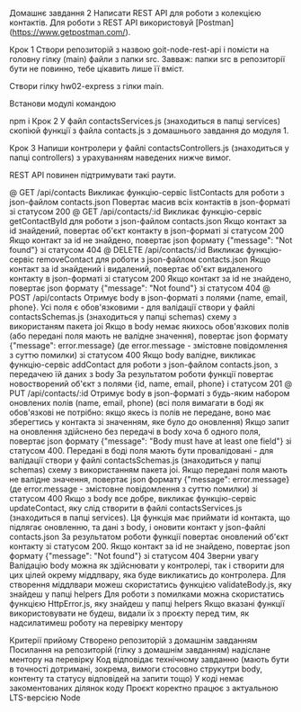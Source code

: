 Домашнє завдання 2 Написати REST API для роботи з колекцією контактів. Для роботи з REST API
використовуй [Postman] (https://www.getpostman.com/).

Крок 1 Cтвори репозиторій з назвою goit-node-rest-api і помісти на головну гілку (main) файли з
папки src. Завваж: папки src в репозиторії бути не повинно, тебе цікавить лише її вміст.

Створи гілку hw02-express з гілки main.

Встанови модулі командою

npm i Крок 2 У файл contactsServices.js (знаходиться в папці services) скопіюй функції з файла
contacts.js з домашнього завдання до модуля 1.

Крок 3 Напиши контролери у файлі contactsControllers.js (знаходиться у папці controllers) з
урахуванням наведених нижче вимог.

REST API повинен підтримувати такі раути.

@ GET /api/contacts Викликає функцію-сервіс listContacts для роботи з json-файлом contacts.json
Повертає масив всіх контактів в json-форматі зі статусом 200 @ GET /api/contacts/:id Викликає
функцію-сервіс getContactById для роботи з json-файлом contacts.json Якщо контакт за id знайдений,
повертає об'єкт контакту в json-форматі зі статусом 200 Якщо контакт за id не знайдено, повертає
json формату {"message": "Not found"} зі статусом 404 @ DELETE /api/contacts/:id Викликає
функцію-сервіс removeContact для роботи з json-файлом contacts.json Якщо контакт за id знайдений і
видалений, повертає об'єкт видаленого контакту в json-форматі зі статусом 200 Якщо контакт за id не
знайдено, повертає json формату {"message": "Not found"} зі статусом 404 @ POST /api/contacts
Отримує body в json-форматі з полями {name, email, phone}. Усі поля є обов'язковими - для валідації
створи у файлі contactsSchemas.js (знаходиться у папці schemas) схему з використаням пакета joi Якщо
в body немає якихось обов'язкових полів (або передані поля мають не валідне значення), повертає json
формату {"message": error.message} (де error.message - змістовне повідомлення з суттю помилки) зі
статусом 400 Якщо body валідне, викликає функцію-сервіс addContact для роботи з json-файлом
contacts.json, з передачею їй даних з body За результатом роботи функції повертає новостворений
об'єкт з полями {id, name, email, phone} і статусом 201 @ PUT /api/contacts/:id Отримує body в
json-форматі з будь-яким набором оновлених полів (name, email, phone) (всі поля вимагати в боді як
обов'язкові не потрібно: якщо якесь із полів не передане, воно має зберегтись у контакта зі
значенням, яке було до оновлення) Якщо запит на оновлення здійснено без передачі в body хоча б
одного поля, повертає json формату {"message": "Body must have at least one field"} зі статусом 400.
Передані в боді поля мають бути провалідовані - для валідації створи у файлі contactsSchemas.js
(знаходиться у папці schemas) схему з використанням пакета joi. Якщо передані поля мають не валідне
значення, повертає json формату {"message": error.message} (де error.message - змістовне
повідомлення з суттю помилки) зі статусом 400 Якщо з body все добре, викликає функцію-сервіс
updateContact, яку слід створити в файлі contactsServices.js (знаходиться в папці services). Ця
функція має приймати id контакта, що підлягає оновленню, та дані з body, і оновити контакт у
json-файлі contacts.json За результатом роботи функції повертає оновлений об'єкт контакту зі
статусом 200. Якщо контакт за id не знайдено, повертає json формату {"message": "Not found"} зі
статусом 404 Зверни увагу Валідацію body можна як здійснювати у контролері, так і створити для цих
цілей окрему міддлвару, яка буде викликатись до контролера. Для створення міддлвари можеш
скористатись функцією validateBody.js, яку знайдеш у папці helpers Для роботи з помилками можна
скористатись функцією HttpError.js, яку знайдеш у папці helpers Якщо вказані функції використовувати
не будеш, видали їх з проєкту перед тим, як надсилатимеш роботу на перевірку ментору

Критерії прийому Створено репозиторій з домашнім завданням Посилання на репозиторій (гілку з
домашнім завданням) надіслане ментору на перевірку Код відповідає технічному завданню (мають бути в
точності дотримані, зокрема, вимоги стосовно струкутри body, контенту та статусу відповідей на
запити тощо) У коді немає закоментованих ділянок коду Проєкт коректно працює з актуальною
LTS-версією Node
